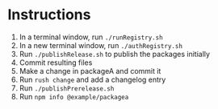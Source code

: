 # Instructions

1. In a terminal window, run `./runRegistry.sh`
2. In a new terminal window, run `./authRegistry.sh`
3. Run `./publishRelease.sh` to publish the packages initially
4. Commit resulting files
5. Make a change in packageA and commit it
6. Run `rush change` and add a changelog entry
7. Run `./publishPrerelease.sh`
8. Run `npm info @example/packagea`

